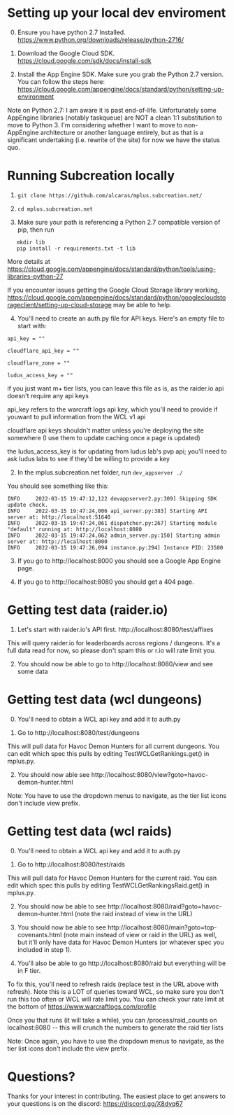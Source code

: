 # Setting up your local dev enviroment

0. Ensure you have python 2.7 Installed. https://www.python.org/downloads/release/python-2716/

1. Download the Google Cloud SDK. https://cloud.google.com/sdk/docs/install-sdk

2. Install the App Engine SDK. Make sure you grab the Python 2.7 version. You can follow the steps here: https://cloud.google.com/appengine/docs/standard/python/setting-up-environment

Note on Python 2.7: I am aware it is past end-of-life. Unfortunately some AppEngine libraries (notably taskqueue) are NOT a clean 1:1 substitution to move to Python 3. I'm considering whether I want to move to non-AppEngine architecture or another language entirely, but as that is a significant undertaking (i.e. rewrite of the site) for now we have the status quo.

# Running Subcreation locally

1. `git clone https://github.com/alcaras/mplus.subcreation.net/`

2. `cd mplus.subcreation.net`

3. Make sure your path is referencing a Python 2.7 compatible version of pip, then run
```
   mkdir lib
   pip install -r requirements.txt -t lib 
```
 
   More details at https://cloud.google.com/appengine/docs/standard/python/tools/using-libraries-python-27
   
   If you encounter issues getting the Google Cloud Storage library working, https://cloud.google.com/appengine/docs/standard/python/googlecloudstorageclient/setting-up-cloud-storage may be able to help.
   
4. You'll need to create an auth.py file for API keys. Here's an empty file to start with:

```
api_key = ""

cloudflare_api_key = ""

cloudflare_zone = ""

ludus_access_key = ""
```

if you just want m+ tier lists, you can leave this file as is, as the raider.io api doesn't require any api keys

api_key refers to the warcraft logs api key, which you'll need to provide if youwant to pull information from the WCL v1 api

cloudflare api keys shouldn't matter unless you're deploying the site somewhere (I use them to update caching once a page is updated)

the ludus_access_key is for updating from ludus lab's pvp api; you'll need to ask ludus labs to see if they'd be willing to provide a key

2. In the mplus.subcreation.net folder, run `dev_appserver ./`

You should see something like this:
```
INFO     2022-03-15 19:47:12,122 devappserver2.py:309] Skipping SDK update check.
INFO     2022-03-15 19:47:24,006 api_server.py:383] Starting API server at: http://localhost:51640
INFO     2022-03-15 19:47:24,061 dispatcher.py:267] Starting module "default" running at: http://localhost:8080
INFO     2022-03-15 19:47:24,062 admin_server.py:150] Starting admin server at: http://localhost:8000
INFO     2022-03-15 19:47:26,094 instance.py:294] Instance PID: 23580
```

3. If you go to http://localhost:8000 you should see a Google App Engine page.

4. If you go to http://localhost:8080 you should get a 404 page.

# Getting test data (raider.io)

1. Let's start with raider.io's API first. http://localhost:8080/test/affixes

This will query raider.io for leaderboards across regions / dungeons. It's a full data read for now, so please don't spam this or r.io will rate limit you.

2. You should now be able to go to http://localhost:8080/view and see some data

# Getting test data (wcl dungeons)

0. You'll need to obtain a WCL api key and add it to auth.py

1. Go to http://localhost:8080/test/dungeons

This will pull data for Havoc Demon Hunters for all current dungeons. You can edit which spec this pulls by editing TestWCLGetRankings.get() in mplus.py.

2. You should now able see http://localhost:8080/view?goto=havoc-demon-hunter.html

Note: You have to use the dropdown menus to navigate, as the tier list icons don't include view prefix.

# Getting test data (wcl raids)

0. You'll need to obtain a WCL api key and add it to auth.py

1. Go to http://localhost:8080/test/raids

This will pull data for Havoc Demon Hunters for the current raid. You can edit which spec this pulls by editing TestWCLGetRankingsRaid.get() in mplus.py.

2. You should now be able to see http://localhost:8080/raid?goto=havoc-demon-hunter.html (note the raid instead of view in the URL)

4. You should now be able to see http://localhost:8080/main?goto=top-covenants.html (note main instead of view or raid in the URL) as well, but it'll only have data for Havoc Demon Hunters (or whatever spec you included in step 1).

3. You'll also be able to go http://localhost:8080/raid but everything will be in F tier. 

To fix this, you'll need to refresh raids (replace test in the URL above with refresh). Note this is a LOT of queries toward WCL, so make sure you don't run this too often or WCL will rate limit you. You can check your rate limit at the bottom of https://www.warcraftlogs.com/profile

Once you that runs (it will take a while), you can /process/raid_counts on localhost:8080 -- this will crunch the numbers to generate the raid tier lists

Note: Once again, you have to use the dropdown menus to navigate, as the tier list icons don't include the view prefix.

# Questions?

Thanks for your interest in contributing. The easiest place to get answers to your questions is on the discord: https://discord.gg/X8dyq67
